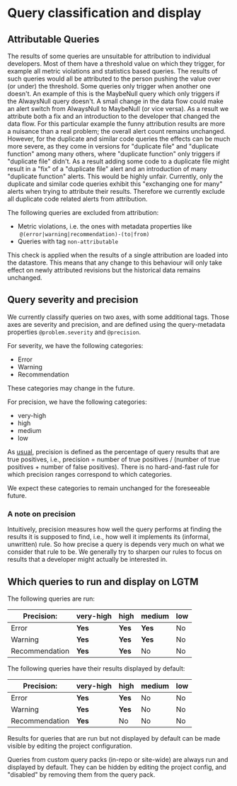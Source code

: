 # Query classification and display

## Attributable Queries

The results of some queries are unsuitable for attribution to individual
developers. Most of them have a threshold value on which they trigger,
for example all metric violations and statistics based queries. The
results of such queries would all be attributed to the person pushing
the value over (or under) the threshold. Some queries only trigger when
another one doesn't. An example of this is the MaybeNull query which
only triggers if the AlwaysNull query doesn't. A small change in the
data flow could make an alert switch from AlwaysNull to MaybeNull (or
vice versa). As a result we attribute both a fix and an introduction to
the developer that changed the data flow. For this particular example
the funny attribution results are more a nuisance than a real problem;
the overall alert count remains unchanged. However, for the duplicate
and similar code queries the effects can be much more severe, as they
come in versions for "duplicate file" and "duplicate function" among
many others, where "duplicate function" only triggers if "duplicate
file" didn't. As a result adding some code to a duplicate file might
result in a "fix" of a "duplicate file" alert and an introduction of
many "duplicate function" alerts. This would be highly unfair.
Currently, only the duplicate and similar code queries exhibit this
"exchanging one for many" alerts when trying to attribute their results.
Therefore we currently exclude all duplicate code related alerts from
attribution.

The following queries are excluded from attribution:

- Metric violations, i.e. the ones with metadata properties like
  `@(error|warning|recommendation)-(to|from)`
- Queries with tag `non-attributable`

This check is applied when the results of a single attribution are
loaded into the datastore. This means that any change to this behaviour
will only take effect on newly attributed revisions but the historical
data remains unchanged.

## Query severity and precision

We currently classify queries on two axes, with some additional tags.
Those axes are severity and precision, and are defined using the
query-metadata properties `@problem.severity` and `@precision`.

For severity, we have the following categories:

- Error
- Warning
- Recommendation

These categories may change in the future.

For precision, we have the following categories:

- very-high
- high
- medium
- low

As [usual](https://en.wikipedia.org/wiki/Precision_and_recall),
precision is defined as the percentage of query results that are true
positives, i.e., precision = number of true positives / (number of true
positives + number of false positives). There is no hard-and-fast rule
for which precision ranges correspond to which categories.

We expect these categories to remain unchanged for the foreseeable
future.

### A note on precision

Intuitively, precision measures how well the query performs at finding the
results it is supposed to find, i.e., how well it implements its
(informal, unwritten) rule. So how precise a query is depends very much
on what we consider that rule to be. We generally try to sharpen our
rules to focus on results that a developer might actually be interested
in.

## Which queries to run and display on LGTM

The following queries are run:

Precision:     | very-high | high    | medium  | low
---------------|-----------|---------|---------|----
Error          | **Yes**   | **Yes** | **Yes** | No
Warning        | **Yes**   | **Yes** | **Yes** | No
Recommendation | **Yes**   | **Yes** | No      | No

The following queries have their results displayed by default:

Precision:     | very-high | high    | medium | low
---------------|-----------|---------|--------|----
Error          | **Yes**   | **Yes** | No     | No
Warning        | **Yes**   | **Yes** | No     | No
Recommendation | **Yes**   | No      | No     | No
  
Results for queries that are run but not displayed by default can be
made visible by editing the project configuration.
  
Queries from custom query packs (in-repo or site-wide) are always run
and displayed by default. They can be hidden by editing the project
config, and "disabled" by removing them from the query pack.
